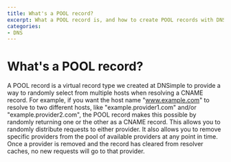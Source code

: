 ```yaml
---
title: What's a POOL record?
excerpt: What a POOL record is, and how to create POOL records with DNSimple.
categories:
- DNS
---
```


# What's a POOL record?

A POOL record is a virtual record type we created at DNSimple to provide a way to randomly select from multiple hosts when resolving a CNAME record. For example, if you want the host name "www.example.com" to resolve to two different hosts, like "example.provider1.com" and/or "example.provider2.com", the POOL record makes this possible by randomly returning one or the other as a CNAME record. This allows you to randomly distribute requests to either provider. It also allows you to remove specific providers from the pool of available providers at any point in time. Once a provider is removed and the record has cleared from resolver caches, no new requests will go to that provider.
